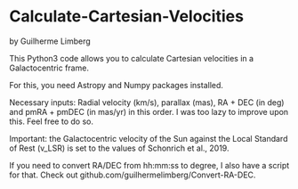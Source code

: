 # Calculate-Cartesian-Velocities

by Guilherme Limberg

This Python3 code allows you to calculate Cartesian velocities in a Galactocentric frame. 

For this, you need Astropy and Numpy packages installed. 

Necessary inputs: Radial velocity (km/s), parallax (mas), RA + DEC (in deg) and pmRA + pmDEC (in mas/yr) in this order. I was too lazy to improve upon this. Feel free to do so. 

Important: the Galactocentric velocity of the Sun against the Local Standard of Rest (v_LSR) is set to the values of Schonrich et al., 2019. 

If you need to convert RA/DEC from hh:mm:ss to degree, I also have a script for that. Check out github.com/guilhermelimberg/Convert-RA-DEC. 

